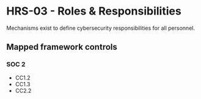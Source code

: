 # HRS-03 - Roles & Responsibilities
Mechanisms exist to define cybersecurity responsibilities for all personnel. 
## Mapped framework controls
### SOC 2
- CC1.2
- CC1.3
- CC2.2